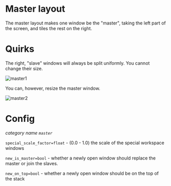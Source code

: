 # Master layout

The master layout makes one window be the "master", taking the left part of the
screen, and tiles the rest on the right.

# Quirks

The right, "slave" windows will always be split uniformly. You cannot change
their size.

![master1](https://user-images.githubusercontent.com/43317083/179357849-321f042c-f536-44b3-9e6f-371df5321836.gif)

You can, however, resize the master window.

![master2](https://user-images.githubusercontent.com/43317083/179357863-928b0b5a-ff10-4edc-aa76-3ff88c59c980.gif)

# Config

*category name `master`*

`special_scale_factor=float` - (0.0 - 1.0) the scale of the special workspace
windows

`new_is_master=bool` - whether a newly open window should replace the master or
join the slaves.

`new_on_top=bool` - whether a newly open window should be on the top of the
stack
